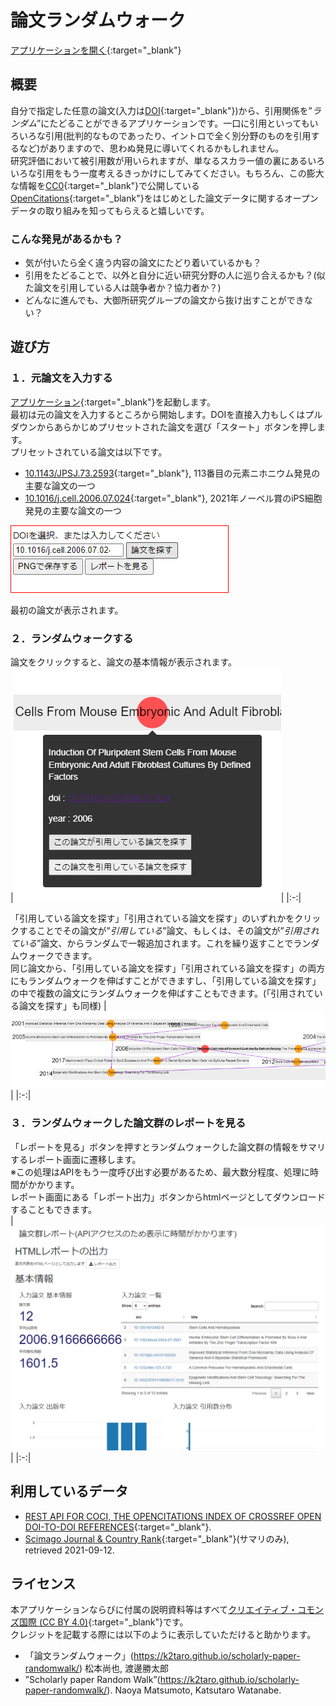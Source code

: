 # 論文ランダムウォーク
[アプリケーションを開く](app/rw.html){:target="_blank"}

## 概要
自分で指定した任意の論文(入力は[DOI](https://ja.wikipedia.org/wiki/%E3%83%87%E3%82%B8%E3%82%BF%E3%83%AB%E3%82%AA%E3%83%96%E3%82%B8%E3%82%A7%E3%82%AF%E3%83%88%E8%AD%98%E5%88%A5%E5%AD%90){:target="_blank"})から、引用関係を”_ランダム_”にたどることができるアプリケーションです。一口に引用といってもいろいろな引用(批判的なものであったり、イントロで全く別分野のものを引用するなど)がありますので、思わぬ発見に導いてくれるかもしれません。  
研究評価において被引用数が用いられますが、単なるスカラー値の裏にあるいろいろな引用をもう一度考えるきっかけにしてみてください。もちろん、この膨大な情報を[CC0](https://creativecommons.org/publicdomain/zero/1.0/deed.ja){:target="_blank"}で公開している[OpenCitations](https://opencitations.net/){:target="_blank"}をはじめとした論文データに関するオープンデータの取り組みを知ってもらえると嬉しいです。
### こんな発見があるかも？  
- 気が付いたら全く違う内容の論文にたどり着いているかも？
- 引用をたどることで、以外と自分に近い研究分野の人に巡り合えるかも？(似た論文を引用している人は競争者か？協力者か？)
- どんなに進んでも、大御所研究グループの論文から抜け出すことができない？

## 遊び方
### １．元論文を入力する
[アプリケーション](app/rw.html){:target="_blank"}を起動します。  
最初は元の論文を入力するところから開始します。DOIを直接入力もしくはプルダウンからあらかじめプリセットされた論文を選び「スタート」ボタンを押します。  
プリセットされている論文は以下です。  
- [10.1143/JPSJ.73.2593](https://doi.org/10.1143/JPSJ.73.2593){:target="_blank"}, 113番目の元素ニホニウム発見の主要な論文の一つ  
- [10.1016/j.cell.2006.07.024](https://doi.org/10.1016/j.cell.2006.07.024){:target="_blank"}, 2021年ノーベル賞のiPS細胞発見の主要な論文の一つ  

<img src="image1.png" style="border: 1px red solid;">

最初の論文が表示されます。  

### ２．ランダムウォークする
論文をクリックすると、論文の基本情報が表示されます。  
|![image2](image2.png)|
|:-:|  

「引用している論文を探す」「引用されている論文を探す」のいずれかをクリックすることでその論文が”_引用している_”論文、もしくは、その論文が”_引用されている_”論文、からランダムで一報追加されます。これを繰り返すことでランダムウォークできます。  
同じ論文から、「引用している論文を探す」「引用されている論文を探す」の両方にもランダムウォークを伸ばすことができますし、「引用している論文を探す」の中で複数の論文にランダムウォークを伸ばすこともできます。(「引用されている論文を探す」も同様)
|![image3](image3.png)|
|:-:|  

### ３．ランダムウォークした論文群のレポートを見る
「レポートを見る」ボタンを押すとランダムウォークした論文群の情報をサマリするレポート画面に遷移します。  
※この処理はAPIをもう一度呼び出す必要があるため、最大数分程度、処理に時間がかかります。  
レポート画面にある「レポート出力」ボタンからhtmlページとしてダウンロードすることもできます。  
|![image4](image4.png)|
|:-:|  

## 利用しているデータ
- [REST API FOR COCI, THE OPENCITATIONS INDEX OF CROSSREF OPEN DOI-TO-DOI REFERENCES](https://opencitations.net/index/coci/api/v1){:target="_blank"}.
- [Scimago Journal & Country Rank](http://www.scimagojr.com/){:target="_blank"}(サマリのみ), retrieved 2021-09-12.

## ライセンス
本アプリケーションならびに付属の説明資料等はすべて[クリエイティブ・コモンズ国際 (CC BY 4.0)](https://creativecommons.org/licenses/by/4.0/deed.ja){:target="_blank"}です。  
クレジットを記載する際には以下のように表示していただけると助かります。
- 「論文ランダムウォーク」(https://k2taro.github.io/scholarly-paper-randomwalk/) 松本尚也, 渡邊勝太郎
- ”Scholarly paper Random Walk”(https://k2taro.github.io/scholarly-paper-randomwalk/). Naoya Matsumoto, Katsutaro Watanabe.

